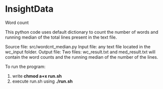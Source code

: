 # InsightData
Word count 

This python code uses default dictionary to count the number of words and running median of the total lines present in the text file. 

Source file: src/wordcnt_median.py
Input file: any text file located in the wc_input folder.
Output file: Two files: wc_result.txt and med_result.txt will contain the word counts and the running median of the number of the lines. 

To run the program:
1. write **chmod a+x run.sh** 
2. execute run.sh using **./run.sh**


